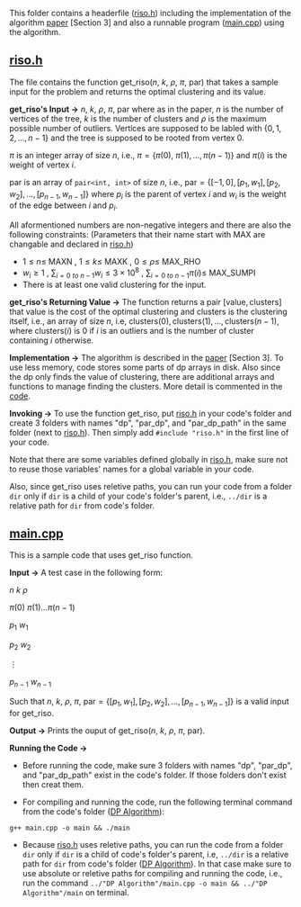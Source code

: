 This folder contains a headerfile ([riso.h](./riso.h)) including the implementation of the algorithm [paper](/../Mean%20Isoperimetry%20with%20Control%20on%20Outliers.pdf) [Section 3] and also a runnable program ([main.cpp](./main.cpp)) using the algorithm.

## [riso.h](./riso.h)
The file contains the function get_riso($n$, $k$, $\rho$, $\pi$, par) that takes a sample input for the problem and returns the optimal clustering and its value.

**get_riso's Input $\to$** 
$n,\ k,\ \rho,\ \pi,\ \text{par}$ where as in the paper, $n$ is the number of vertices of the tree, $k$ is the number of clusters and $\rho$ is the maximum possible number of outliers. Vertices are supposed to be labled with $\{0, 1, 2, \dots, n - 1\}$ and the tree is supposed to be rooted from vertex $0$.

 $\pi$ is an integer array of size $n$, i.e., $\pi = \{\pi(0), \ \pi(1), \dots, \pi(n - 1)\}$ and $\pi(i)$ is the weight of vertex $i$.

$\text{par}$ is an array of `pair<int, int>` of size $n$, i.e., $\text{par} = \{[-1, 0], [p_1, w_1], [p_2, w_2], ..., [p_{n-1}, w_{n-1}]\}$ where $p_i$ is the parent of vertex $i$ and $w_i$ is the weight of the edge between $i$ and $p_i$.

All aformentioned numbers are non-negative integers and there are also the following constraints: (Parameters that their name start with MAX are changable and declared in [riso.h](./riso.h))

- $1 \leq n \leq$ MAXN   ,   $1 \leq k \leq$ MAXK   ,   $0 \leq \rho \leq$ MAX_RHO
- $w_i \geq 1$   ,   $\sum_{i = 0\ to\ n-1} w_i \leq 3\times10^8$   ,   $\sum_{i = 0\ to\ n-1} \pi(i) \leq$ MAX_SUMPI
- There is at least one valid clustering for the input.

**get_riso's Returning Value $\to$** 
The function returns a pair $[\text{value}, \text{clusters}]$ that $\text{value}$ is the cost of the optimal clustering and $\text{clusters}$ is the clustering itself, i.e., an array of size $n$, i.e,  $\text{clusters}(0), \text{clusters}(1), \dots, \text{clusters}(n-1)$, where $\text{clusters}(i)$ is 0 if $i$ is an outliers and is the number of cluster containing $i$ otherwise. 

**Implementation $\to$** 
The algorithm is described in the [paper](/../Mean%20Isoperimetry%20with%20Control%20on%20Outliers.pdf) [Section 3]. To use less memory, code stores some parts of dp arrays in disk. Also since the dp only finds the value of clustering, there are additional arrays and functions to manage finding the clusters. More detail is commented in the [code](main.cpp).

**Invoking $\to$** To use the function get_riso, put [riso.h](./riso.h) in your code's folder and create 3 folders with names "dp", "par_dp", and "par_dp_path" in the same folder (next to [riso.h](./riso.h)). Then simply add `#include "riso.h"` in the first line of your code. 

Note that there are some variables defined globally in [riso.h](./riso.h), make sure not to reuse those variables' names for a global variable in your code. 

Also, since get_riso uses reletive paths, you can run your code from a folder `dir` only if `dir` is a child of your code's folder's parent, i.e., `../dir` is a relative path for `dir` from code's folder.

## [main.cpp](./main.cpp)

This is a sample code that uses get_riso function. 

**Input $\to$** A test case in the following form:

$n\ k\ \rho$

$\pi(0)\ \pi(1) \dots \pi(n - 1)$

$p_1\ w_1$

$p_2\ w_2$

$\vdots$

$p_{n-1}\ w_{n-1}$

Such that $n,\ k,\ \rho,\ \pi,\ \text{par}=\{[p_1, w_1], [p_2, w_2], ..., [p_{n-1}, w_{n-1}]\}$ is a valid input for get_riso. 

**Output $\to$** Prints the ouput of get_riso($n,\ k,\ \rho,\ \pi,\ \text{par}$).


**Running the Code $\to$**
- Before running the code, make sure 3 folders with names "dp", "par_dp", and "par_dp_path" exist in the code's folder. If those folders don't exist then creat them.

- For compiling and running the code, run the following terminal command from the code's folder ([DP Algorithm](../DP%20Algorithm/)):
```
g++ main.cpp -o main && ./main
```


- Because [riso.h](./riso.h) uses reletive paths, you can run the code from a folder `dir` only if `dir` is a child of code's folder's parent, i.e, `../dir` is a relative path for `dir` from code's folder ([DP Algorithm](../DP%20Algorithm/)). In that case make sure to use absolute or reletive paths for compiling and running the code, i.e., run the command `../"DP Algorithm"/main.cpp -o main && ../"DP Algorithm"/main` on terminal.